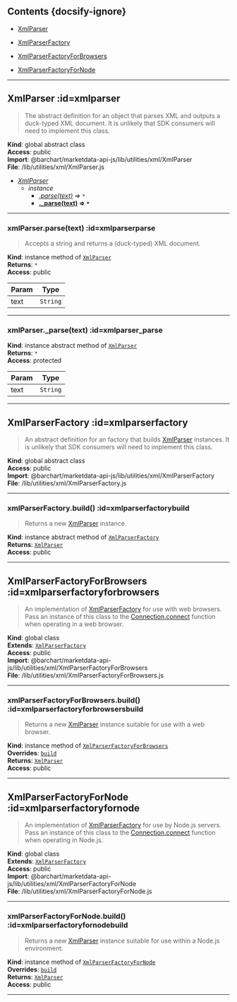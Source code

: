 ## Contents {docsify-ignore}

* [XmlParser](#XmlParser) 

* [XmlParserFactory](#XmlParserFactory) 

* [XmlParserFactoryForBrowsers](#XmlParserFactoryForBrowsers) 

* [XmlParserFactoryForNode](#XmlParserFactoryForNode) 


* * *

## XmlParser :id=xmlparser
> The abstract definition for an object that parses XML and
> outputs a duck-typed XML document. It is unlikely that SDK
> consumers will need to implement this class.

**Kind**: global abstract class  
**Access**: public  
**Import**: @barchart/marketdata-api-js/lib/utilities/xml/XmlParser  
**File**: /lib/utilities/xml/XmlParser.js  

* *[XmlParser](#XmlParser)*
    * _instance_
        * *[.parse(text)](#XmlParserparse) ⇒ <code>\*</code>*
        * **[._parse(text)](#XmlParser_parse) ⇒ <code>\*</code>**


* * *

### xmlParser.parse(text) :id=xmlparserparse
> Accepts a string and returns a (duck-typed) XML document.

**Kind**: instance method of [<code>XmlParser</code>](#XmlParser)  
**Returns**: <code>\*</code>  
**Access**: public  

| Param | Type |
| --- | --- |
| text | <code>String</code> | 


* * *

### xmlParser.\_parse(text) :id=xmlparser_parse
**Kind**: instance abstract method of [<code>XmlParser</code>](#XmlParser)  
**Returns**: <code>\*</code>  
**Access**: protected  

| Param | Type |
| --- | --- |
| text | <code>String</code> | 


* * *

## XmlParserFactory :id=xmlparserfactory
> An abstract definition for an factory that builds [XmlParser](/content/sdk/lib-utilities-xml?id=xmlparser)
> instances. It is unlikely that SDK consumers will need to implement
> this class.

**Kind**: global abstract class  
**Access**: public  
**Import**: @barchart/marketdata-api-js/lib/utilities/xml/XmlParserFactory  
**File**: /lib/utilities/xml/XmlParserFactory.js  

* * *

### xmlParserFactory.build() :id=xmlparserfactorybuild
> Returns a new [XmlParser](/content/sdk/lib-utilities-xml?id=xmlparser) instance.

**Kind**: instance abstract method of [<code>XmlParserFactory</code>](#XmlParserFactory)  
**Returns**: [<code>XmlParser</code>](#XmlParser)  
**Access**: public  

* * *

## XmlParserFactoryForBrowsers :id=xmlparserfactoryforbrowsers
> An implementation of [XmlParserFactory](/content/sdk/lib-utilities-xml?id=xmlparserfactory) for use with web browsers. Pass
> an instance of this class to the [Connection.connect](#connectionconnect) function when operating
> in a web browser.

**Kind**: global class  
**Extends**: [<code>XmlParserFactory</code>](#XmlParserFactory)  
**Access**: public  
**Import**: @barchart/marketdata-api-js/lib/utilities/xml/XmlParserFactoryForBrowsers  
**File**: /lib/utilities/xml/XmlParserFactoryForBrowsers.js  

* * *

### xmlParserFactoryForBrowsers.build() :id=xmlparserfactoryforbrowsersbuild
> Returns a new [XmlParser](/content/sdk/lib-utilities-xml?id=xmlparser) instance suitable for use
> with a web browser.

**Kind**: instance method of [<code>XmlParserFactoryForBrowsers</code>](#XmlParserFactoryForBrowsers)  
**Overrides**: [<code>build</code>](#XmlParserFactorybuild)  
**Returns**: [<code>XmlParser</code>](#XmlParser)  
**Access**: public  

* * *

## XmlParserFactoryForNode :id=xmlparserfactoryfornode
> An implementation of [XmlParserFactory](/content/sdk/lib-utilities-xml?id=xmlparserfactory) for use by Node.js servers. Pass
> an instance of this class to the [Connection.connect](#connectionconnect) function when
> operating in Node.js.

**Kind**: global class  
**Extends**: [<code>XmlParserFactory</code>](#XmlParserFactory)  
**Access**: public  
**Import**: @barchart/marketdata-api-js/lib/utilities/xml/XmlParserFactoryForNode  
**File**: /lib/utilities/xml/XmlParserFactoryForNode.js  

* * *

### xmlParserFactoryForNode.build() :id=xmlparserfactoryfornodebuild
> Returns a new [XmlParser](/content/sdk/lib-utilities-xml?id=xmlparser) instance suitable for use
> within a Node.js environment.

**Kind**: instance method of [<code>XmlParserFactoryForNode</code>](#XmlParserFactoryForNode)  
**Overrides**: [<code>build</code>](#XmlParserFactorybuild)  
**Returns**: [<code>XmlParser</code>](#XmlParser)  
**Access**: public  

* * *

